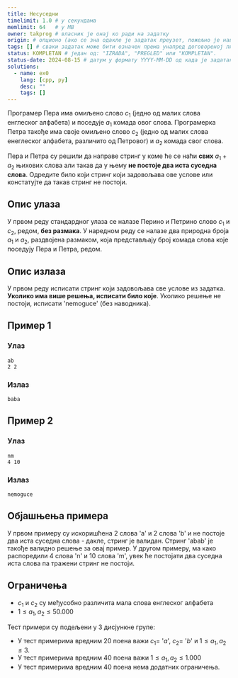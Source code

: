 ```yaml
---
title: Несуседни
timelimit: 1.0 # у секундама
memlimit: 64   # y MB
owner: takprog # власник је онај ко ради на задатку
origin: # опционо (ако се зна одакле је задатак преузет, пожељно је навести извор)
tags: [] # сваки задатак може бити означен према унапред договореној листи ознака
status: KOMPLETAN # један од: "IZRADA", "PREGLED" или "KOMPLETAN".
status-date: 2024-08-15 # датум у формату YYYY-MM-DD од када је задатак у наведеном статусу
solutions:
  - name: ex0
    lang: [cpp, py]
    desc: ""
    tags: []
---
```


Програмер Пера има омиљено слово $c_1$ (једно од малих слова енглеског алфабета) и поседује $a_1$ комада овог слова. Програмерка Петра такође има своје омиљено слово $c_2$ (једно од малих слова енеглеског алфабета, различито од Петровог) и $a_2$ комада свог слова.

Пера и Петра су решили да направе стринг у коме ће се наћи **свих** $a_1+a_2$ њихових слова али такав да у њему **не постоје два иста суседна слова**. Одредите било који стринг који задовољава ове услове или констатујте да такав стринг не постоји.

## Опис улаза
У првом реду стандардног улаза се налазе Перино и Петрино слово $c_1$ и $c_2$, редом, **без размака**. У наредном реду се налазе два природна броја $a_1$ и $a_2$, раздвојена размаком, која представљају број комада слова које поседују Пера и Петра, редом.

## Опис излаза
У првом реду исписати стринг који задовољава све услове из задатка. **Уколико има више решења, исписати било које**. Уколико решење не постоји, исписати 'nemoguce' (без наводника).

## Пример 1

### Улаз

```
ab
2 2
```

### Излаз

```
baba
```

## Пример 2

### Улаз

```
nm
4 10
```

### Излаз

```
nemoguce
```

## Објашњења примера
У првом примеру су искоришћена 2 слова 'a' и 2 слова 'b' и не постоје два иста суседна слова - дакле, стринг је валидан. Стринг 'abab' је такође валидно решење за овај пример. У другом примеру, ма како распоредили 4 слова 'n' и 10 слова 'm', увек ће постојати два суседна иста слова па тражени стринг не постоји.

## Ограничења
- $c_1$ и $c_2$  су међусобно различита мала слова енглеског алфабета
-   $1 \leq a_1, a_2 \leq 50.000$

Тест примери су подељени у 3 дисјункне групе:

-   У тест примерима вредним $20$ поена важи $c_1 =$ '$a$',  $c_2 =$ '$b$' и $1 \leq a_1, a_2 \leq 3$.
-   У тест примерима вредним $40$ поена важи $1 \leq a_1, a_2 \leq 1.000$
-   У тест примерима вредним $40$ поена нема додатних ограничења.




